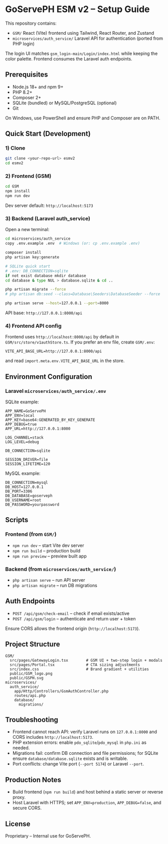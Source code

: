 # GoServePH ESM v2 – Setup Guide

This repository contains:
- `GSM/` React (Vite) frontend using Tailwind, React Router, and Zustand
- `microservices/auth_service/` Laravel API for authentication (ported from PHP login)

The login UI matches `gsm_login-main/Login/index.html` while keeping the color palette. Frontend consumes the Laravel auth endpoints.

## Prerequisites
- Node.js 18+ and npm 9+
- PHP 8.2+
- Composer 2+
- SQLite (bundled) or MySQL/PostgreSQL (optional)
- Git

On Windows, use PowerShell and ensure PHP and Composer are on PATH.

## Quick Start (Development)

### 1) Clone
```bash
git clone <your-repo-url> esmv2
cd esmv2
```

### 2) Frontend (GSM)
```bash
cd GSM
npm install
npm run dev
```
Dev server default: `http://localhost:5173`

### 3) Backend (Laravel auth_service)
Open a new terminal:
```bash
cd microservices/auth_service
copy .env.example .env  # Windows (or: cp .env.example .env)

composer install
php artisan key:generate

# SQLite quick start
# .env: DB_CONNECTION=sqlite
if not exist database mkdir database
cd database & type NUL > database.sqlite & cd ..

php artisan migrate --force
# php artisan db:seed --class=Database\Seeders\DatabaseSeeder --force  # optional

php artisan serve --host=127.0.0.1 --port=8000
```
API base: `http://127.0.0.1:8000/api`

### 4) Frontend API config
Frontend uses `http://localhost:8000/api` by default in `GSM/src/store/v1authStore.ts`.
If you prefer an env file, create `GSM/.env`:
```
VITE_API_BASE_URL=http://127.0.0.1:8000/api
```
and read `import.meta.env.VITE_API_BASE_URL` in the store.

## Environment Configuration

### Laravel `microservices/auth_service/.env`
SQLite example:
```
APP_NAME=GoServePH
APP_ENV=local
APP_KEY=base64:GENERATED_BY_KEY_GENERATE
APP_DEBUG=true
APP_URL=http://127.0.0.1:8000

LOG_CHANNEL=stack
LOG_LEVEL=debug

DB_CONNECTION=sqlite

SESSION_DRIVER=file
SESSION_LIFETIME=120
```
MySQL example:
```
DB_CONNECTION=mysql
DB_HOST=127.0.0.1
DB_PORT=3306
DB_DATABASE=goserveph
DB_USERNAME=root
DB_PASSWORD=yourpassword
```

## Scripts

### Frontend (from `GSM/`)
- `npm run dev` – start Vite dev server
- `npm run build` – production build
- `npm run preview` – preview built app

### Backend (from `microservices/auth_service/`)
- `php artisan serve` – run API server
- `php artisan migrate` – run DB migrations

## Auth Endpoints
- `POST /api/gsm/check-email` – check if email exists/active
- `POST /api/gsm/login` – authenticate and return user + token

Ensure CORS allows the frontend origin (`http://localhost:5173`).

## Project Structure
```
GSM/
  src/pages/GatewayLogin.tsx        # GSM UI + two-step login + modals
  src/pages/Portal.tsx              # CTA sizing adjustments
  src/index.css                     # Brand gradient + utilities
  public/GSM_logo.png
  public/GSPH.svg
microservices/
  auth_service/
    app/Http/Controllers/GsmAuthController.php
    routes/api.php
    database/
      migrations/
```

## Troubleshooting
- Frontend cannot reach API: verify Laravel runs on `127.0.0.1:8000` and CORS includes `http://localhost:5173`.
- PHP extension errors: enable `pdo_sqlite`/`pdo_mysql` in `php.ini` as needed.
- Migrations fail: confirm DB connection and file permissions; for SQLite ensure `database/database.sqlite` exists and is writable.
- Port conflicts: change Vite port (`--port 5174`) or Laravel `--port`.

## Production Notes
- Build frontend (`npm run build`) and host behind a static server or reverse proxy.
- Host Laravel with HTTPS; set `APP_ENV=production`, `APP_DEBUG=false`, and secure CORS.

## License
Proprietary – Internal use for GoServePH.
